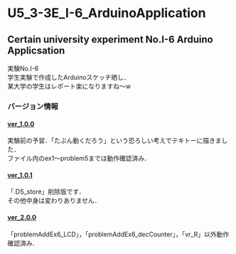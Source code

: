 # U5_3-3E_I-6_ArduinoApplication

<h2>Certain university experiment No.I-6 Arduino Applicsation</h2>

実験No.I-6<br>
学生実験で作成したArduinoスケッチ晒し．<br>
某大学の学生はレポート楽になりますね〜w


<h3>バージョン情報</h3>
<h4><a href="https://github.com/UtsusemiUltimate-of-the-darkness/U5_3-3E_I-6_ArduinoApplication/tree/ver_1.0.0">ver_1.0.0</a></h4>
実験前の予習．「たぶん動くだろう」という恐ろしい考えでテキトーに描きました．<br>
ファイル内のex1〜problem5までは動作確認済み．<br>

<h4><a href="https://github.com/UtsusemiUltimate-of-the-darkness/U5_3-3E_I-6_ArduinoApplication/tree/ver_1.0.1">ver_1.0.1</a></h4>
「.DS_store」削除版です．<br>
その他中身は変わりありません．<br>

<h4><a href="https://github.com/UtsusemiUltimate-of-the-darkness/U5_3-3E_I-6_ArduinoApplication/tree/ver_2.0.0">ver_2.0.0</a></h4>
「problemAddEx6_LCD」，「problemAddEx6_decCounter」，「vr_R」以外動作確認済み．<br>
